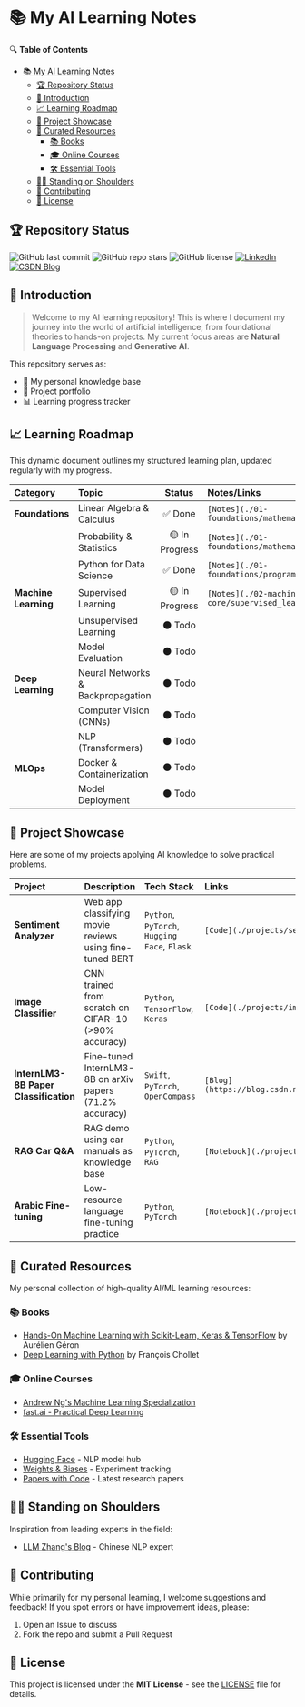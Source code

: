# 📚 My AI Learning Notes

🔍 **Table of Contents**
- [📚 My AI Learning Notes](#-my-ai-learning-notes)
  - [🏆 Repository Status](#-repository-status)
  - [📌 Introduction](#-introduction)
  - [📈 Learning Roadmap](#-learning-roadmap)
  - [🚀 Project Showcase](#-project-showcase)
  - [📖 Curated Resources](#-curated-resources)
    - [📚 Books](#-books)
    - [🎓 Online Courses](#-online-courses)
    - [🛠️ Essential Tools](#️-essential-tools)
  - [🧑‍🏫 Standing on Shoulders](#-standing-on-shoulders)
  - [🤝 Contributing](#-contributing)
  - [📜 License](#-license)

## 🏆 Repository Status

![GitHub last commit](https://img.shields.io/github/last-commit/jiarenyou/my-ai-notes?style=for-the-badge)
![GitHub repo stars](https://img.shields.io/github/stars/jiarenyou/my-ai-notes?style=for-the-badge)
![GitHub license](https://img.shields.io/github/license/jiarenyou/my-ai-notes?style=for-the-badge)
[![LinkedIn](https://img.shields.io/badge/LinkedIn-Profile-blue?style=for-the-badge&logo=linkedin)](https://www.linkedin.com/in/your-profile/)
[![CSDN Blog](https://img.shields.io/badge/CSDN-Blog-orange?style=for-the-badge)](https://blog.csdn.net/m0_57280180?type=blog)

## 📌 Introduction

> Welcome to my AI learning repository! This is where I document my journey into the world of artificial intelligence, from foundational theories to hands-on projects. My current focus areas are **Natural Language Processing** and **Generative AI**. 

This repository serves as:
- 📝 My personal knowledge base
- 🎨 Project portfolio
- 📊 Learning progress tracker

## 📈 Learning Roadmap

This dynamic document outlines my structured learning plan, updated regularly with my progress.

| Category | Topic | Status | Notes/Links |
| :--- | :--- | :---: | :--- |
| **Foundations** | Linear Algebra & Calculus | ✅ Done | `[Notes](./01-foundations/mathematics/)` |
| | Probability & Statistics | 🟡 In Progress | `[Notes](./01-foundations/mathematics/)` |
| | Python for Data Science | ✅ Done | `[Notes](./01-foundations/programming_python/)` |
| **Machine Learning** | Supervised Learning | 🟡 In Progress | `[Notes](./02-machine-learning-core/supervised_learning/)` |
| | Unsupervised Learning | ⚫ Todo | |
| | Model Evaluation | ⚫ Todo | |
| **Deep Learning** | Neural Networks & Backpropagation | ⚫ Todo | |
| | Computer Vision (CNNs) | ⚫ Todo | |
| | NLP (Transformers) | ⚫ Todo | |
| **MLOps** | Docker & Containerization | ⚫ Todo | |
| | Model Deployment | ⚫ Todo | |

## 🚀 Project Showcase

Here are some of my projects applying AI knowledge to solve practical problems.

| Project | Description | Tech Stack | Links |
| :--- | :--- | :--- | :--- |
| **Sentiment Analyzer** | Web app classifying movie reviews using fine-tuned BERT | `Python`, `PyTorch`, `Hugging Face`, `Flask` | `[Code](./projects/sentiment_analyzer/)` |
| **Image Classifier** | CNN trained from scratch on CIFAR-10 (>90% accuracy) | `Python`, `TensorFlow`, `Keras` | `[Code](./projects/image_classifier/)` |
| **InternLM3-8B Paper Classification** | Fine-tuned InternLM3-8B on arXiv papers (71.2% accuracy) | `Swift`, `PyTorch`, `OpenCompass` | `[Blog](https://blog.csdn.net/m0_57280180/article/details/149289311)` |
| **RAG Car Q&A** | RAG demo using car manuals as knowledge base | `Python`, `PyTorch`, `RAG` | `[Notebook](./projects/RAG/RAG汽车智能问答.ipynb)` |
| **Arabic Fine-tuning** | Low-resource language fine-tuning practice | `Python`, `PyTorch` | `[Notebook](./projects/fine-tuning/阿拉伯语微调实践.ipynb)` |

## 📖 Curated Resources

My personal collection of high-quality AI/ML learning resources:

### 📚 Books
- [Hands-On Machine Learning with Scikit-Learn, Keras & TensorFlow](https://www.oreilly.com/library/view/hands-on-machine-learning/9781098125967/) by Aurélien Géron
- [Deep Learning with Python](https://www.manning.com/books/deep-learning-with-python-second-edition) by François Chollet

### 🎓 Online Courses
- [Andrew Ng's Machine Learning Specialization](https://www.coursera.org/specializations/machine-learning-introduction)
- [fast.ai - Practical Deep Learning](https://course.fast.ai/)

### 🛠️ Essential Tools
- [Hugging Face](https://huggingface.co/) - NLP model hub
- [Weights & Biases](https://wandb.ai/) - Experiment tracking
- [Papers with Code](https://paperswithcode.com/) - Latest research papers

## 🧑‍🏫 Standing on Shoulders

Inspiration from leading experts in the field:
- [LLM Zhang's Blog](https://www.waylandz.com/) - Chinese NLP expert

## 🤝 Contributing

While primarily for my personal learning, I welcome suggestions and feedback! If you spot errors or have improvement ideas, please:
1. Open an Issue to discuss
2. Fork the repo and submit a Pull Request

## 📜 License

This project is licensed under the **MIT License** - see the [LICENSE](./LICENSE) file for details.
